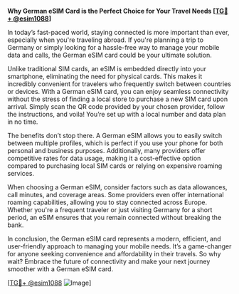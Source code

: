 **Why German eSIM Card is the Perfect Choice for Your Travel Needs [[TG💪+ @esim1088](https://t.me/s/esim1088)]**

In today’s fast-paced world, staying connected is more important than ever, especially when you're traveling abroad. If you're planning a trip to Germany or simply looking for a hassle-free way to manage your mobile data and calls, the German eSIM card could be your ultimate solution.

Unlike traditional SIM cards, an eSIM is embedded directly into your smartphone, eliminating the need for physical cards. This makes it incredibly convenient for travelers who frequently switch between countries or devices. With a German eSIM card, you can enjoy seamless connectivity without the stress of finding a local store to purchase a new SIM card upon arrival. Simply scan the QR code provided by your chosen provider, follow the instructions, and voila! You’re set up with a local number and data plan in no time.

The benefits don’t stop there. A German eSIM allows you to easily switch between multiple profiles, which is perfect if you use your phone for both personal and business purposes. Additionally, many providers offer competitive rates for data usage, making it a cost-effective option compared to purchasing local SIM cards or relying on expensive roaming services.

When choosing a German eSIM, consider factors such as data allowances, call minutes, and coverage areas. Some providers even offer international roaming capabilities, allowing you to stay connected across Europe. Whether you're a frequent traveler or just visiting Germany for a short period, an eSIM ensures that you remain connected without breaking the bank.

In conclusion, the German eSIM card represents a modern, efficient, and user-friendly approach to managing your mobile needs. It’s a game-changer for anyone seeking convenience and affordability in their travels. So why wait? Embrace the future of connectivity and make your next journey smoother with a German eSIM card.

[[TG💪+ @esim1088](https://t.me/s/esim1088) ![Image](https://i.postimg.cc/Y0z9fWf4/image.png)]